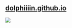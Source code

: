 ## [dolphiiiin.github.io](https://dolphiiiin.github.io/)

[![](https://www.ko-fi.com/img/githubbutton_sm.svg)](https://ko-fi.com/dolphiiiin)

